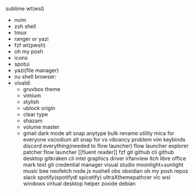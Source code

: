 sublime
wt(wsl)
- nvim
- zsh shell
- tmux
- ranger or yazi
- fzf
wt(pwsh)
- oh my posh
- icons
- spotui
- yazi(file manager)
- nu shell
browser:
- vivaldi
	 - gruvbox theme
	 - vimium
	 - stylish
	 - ublock origin
	 - clear type
	 - shazam
	 - volume master
	 - gmail dark mode
alt snap
anytype
bulk rename utility
mica for everyone
vscodium
alt snap for vs vibrancy problem
vim keybinds
discord
everything(needed to flow launcher)
flow launcher
explorer patcher
flow launcher
[[fluent reader]]
fzf
git
github cli
github desktop
gitkraken cli
intel graphics driver
irfanview
itch
libre office
mark text
git credential manager
visual studio
moonlight+sunlight
music bee
neofetch
node.js
nushell
obs
obsidian
oh my posh
repoz
slack
spotify(spotifydl spicetify)
ultraXthemepathcer
vlc
wsl
windows virtual desktop helper
zoxide
debian


